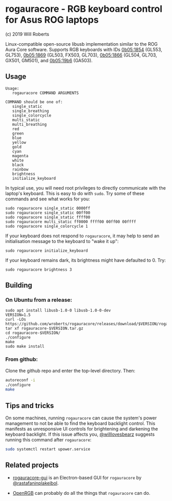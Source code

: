 # rogauracore - RGB keyboard control for Asus ROG laptops

(c) 2019 Will Roberts

Linux-compatible open-source libusb implementation similar to the ROG
Aura Core software.  Supports RGB keyboards with IDs
[0b05:1854](https://linux-hardware.org/index.php?id=usb:0b05-1854)
(GL553, GL753),
[0b05:1869](https://linux-hardware.org/index.php?id=usb:0b05-1869)
(GL503, FX503, GL703), [0b05:1866](https://linux-hardware.org/index.php?id=usb:0b05-1866) (GL504, GL703, GX501, GM501), and [0b05:19b6](https://linux-hardware.org/index.php?id=usb:0b05-19b6) (GA503).

## Usage

```
Usage:
   rogauracore COMMAND ARGUMENTS

COMMAND should be one of:
   single_static
   single_breathing
   single_colorcycle
   multi_static
   multi_breathing
   red
   green
   blue
   yellow
   gold
   cyan
   magenta
   white
   black
   rainbow
   brightness
   initialize_keyboard
```

In typical use, you will need root privileges to directly communicate
with the laptop's keyboard.  This is easy to do with `sudo`.  Try some
of these commands and see what works for you:

```
sudo rogauracore single_static 0000ff
sudo rogauracore single_static 00ff00
sudo rogauracore single_static ffff00
sudo rogauracore multi_static ff0000 ffff00 00ff00 00ffff
sudo rogauracore single_colorcycle 1
```

If your keyboard does not respond to `rogauracore`, it may help to
send an initialisation message to the keyboard to "wake it up":

```
sudo rogauracore initialize_keyboard
```

If your keyboard remains dark, its brightness might have defaulted to 0. Try:

```
sudo rogauracore brightness 3
```

## Building

### On Ubuntu from a release:

```
sudo apt install libusb-1.0-0 libusb-1.0-0-dev
VERSION=1.5
curl -LOs https://github.com/wroberts/rogauracore/releases/download/$VERSION/rogauracore-$VERSION.tar.gz
tar xf rogauracore-$VERSION.tar.gz
cd rogauracore-$VERSION/
./configure
make
sudo make install
```

### From github:

Clone the github repo and enter the top-level directory.  Then:

```sh
autoreconf -i
./configure
make
```

## Tips and tricks

On some machines, running `rogauracore` can cause the system's power
management to not be able to find the keyboard backlight control.
This manifests as unresponsive UI controls for brightening and
darkening the keyboard backlight.  If this issue affects you,
[@willlovesbearz](https://github.com/willlovesbearz) suggests running
this command after `rogauracore`:

```sh
sudo systemctl restart upower.service
```

## Related projects

- [rogauracore-gui](https://github.com/rastafaninplakeibol/rogauracore-gui)
  is an Electron-based GUI for `rogauracore` by
  [@rastafaninplakeibol](https://github.com/rastafaninplakeibol).

- [OpenRGB](https://gitlab.com/CalcProgrammer1/OpenRGB) can probably
  do all the things that `rogauracore` can do.

